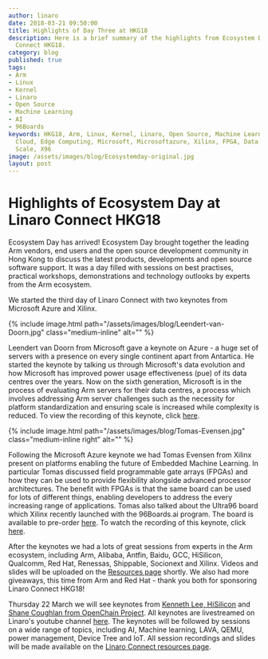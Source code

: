 ```yaml
---
author: linaro
date: 2018-03-21 09:50:00
title: Highlights of Day Three at HKG18
description: Here is a brief summary of the highlights from Ecosystem Day at Linaro
  Connect HKG18.
category: blog
published: true
tags:
- Arm
- Linux
- Kernel
- Linaro
- Open Source
- Machine Learning
- AI
- 96Boards
keywords: HKG18, Arm, Linux, Kernel, Linaro, Open Source, Machine Learning, AI, 96Boards,
  Cloud, Edge Computing, Microsoft, Microsoftazure, Xilinx, FPGA, Data centre, Hyper
  Scale, X96
image: /assets/images/blog/Ecosystemday-original.jpg
layout: post
---
```


# Highlights of Ecosystem Day at Linaro Connect HKG18

Ecosystem Day has arrived! Ecosystem Day brought together the leading Arm vendors, end users and the open source development community in Hong Kong to discuss the latest products, developments and open source software support. It was a day filled with sessions on best practises, practical workshops, demonstrations and technology outlooks by experts from the Arm ecosystem.

We started the third day of Linaro Connect with two keynotes from Microsoft Azure and Xilinx.

{% include image.html path="/assets/images/blog/Leendert-van-Doorn.jpg"  class="medium-inline"  alt="" %}

Leendert van Doorn from Microsoft gave a keynote on Azure - a huge set of servers with a presence on every single continent apart from Antartica. He started the keynote by talking us through Microsoft's data evolution and how Microsoft has improved power usage effectiveness (pue) of its data centres over the years. Now on the sixth generation, Microsoft is in the process of evaluating Arm servers for their data centres, a process which involves addressing Arm server challenges such as the necessity for platform standardization and ensuring scale is increased while complexity is reduced. To view the recording of this keynote, click [here](https://www.youtube.com/watch?v=dOze8UKIuNU).

{% include image.html path="/assets/images/blog/Tomas-Evensen.jpg"  class="medium-inline right"  alt="" %}

Following the Microsoft Azure keynote we had Tomas Evensen from Xilinx present on platforms enabling the future of Embedded Machine Learning. In particular Tomas discussed field programmable gate arrays (FPGAs) and how they can be used to provide flexibility alongside advanced processor architectures. The benefit with FPGAs is that the same board can be used for lots of different things, enabling developers to address the every increasing range of applications. Tomas also talked about the Ultra96 board which Xilinx recently launched with the 96Boards.ai program. The board is available to pre-order [here](https://www.96boards.org/product/ultra96/). To watch the recording of this keynote, click [here](https://www.youtube.com/watch?v=dOze8UKIuNU).

After the keynotes we had a lots of great sessions from experts in the Arm ecosystem, including Arm, Alibaba, Antfin, Baidu, GCC, HiSilicon, Qualcomm, Red Hat, Renessas, Shippable, Socionext and Xilinx. Videos and slides will be uploaded on the [Resources page](https://connect.linaro.org/hkg18/resources/) shortly. We also had more giveaways, this time from Arm and Red Hat - thank you both for sponsoring Linaro Connect HKG18!

Thursday 22 March we will see keynotes from [Kenneth Lee, HiSilicon](https://connect.linaro.org/resources/hkg18#kenneth-lee) and [Shane Coughlan from OpenChain Project](https://connect.linaro.org/resources/hkg18#shane-coughlan). All keynotes are livestreamed on Linaro's youtube channel [here](https://www.youtube.com/channel/UCAl2MfCBjH5y0nIym0ujHfg/live). The keynotes will be followed by sessions on a wide range of topics, including AI, Machine learning, LAVA, QEMU, power management, Device Tree and IoT. All session recordings and slides will be made available on the [Linaro Connect resources page](https://connect.linaro.org/hkg18/resources/).